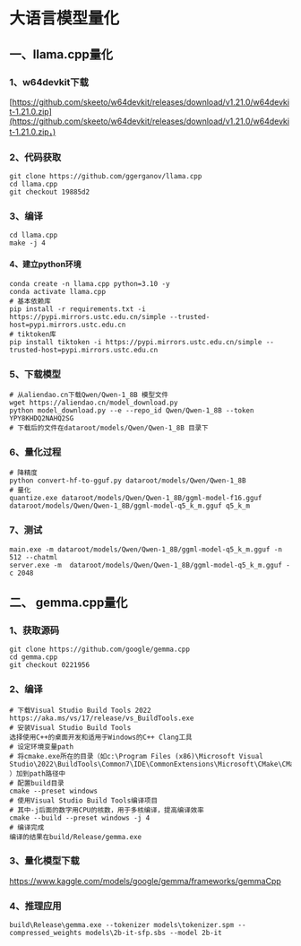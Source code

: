 # 大语言模型量化

## 一、llama.cpp量化

### 1、w64devkit下载

[https://github.com/skeeto/w64devkit/releases/download/v1.21.0/w64devkit-1.21.0.zip](https://github.com/skeeto/w64devkit/releases/download/v1.21.0/w64devkit-1.21.0.zip，)

### 2、代码获取

```shell
git clone https://github.com/ggerganov/llama.cpp
cd llama.cpp
git checkout 19885d2
```

### 3、编译

```shell
cd llama.cpp
make -j 4
```

#### 4、建立python环境

```shell
conda create -n llama.cpp python=3.10 -y
conda activate llama.cpp
# 基本依赖库
pip install -r requirements.txt -i https://pypi.mirrors.ustc.edu.cn/simple --trusted-host=pypi.mirrors.ustc.edu.cn
# tiktoken库
pip install tiktoken -i https://pypi.mirrors.ustc.edu.cn/simple --trusted-host=pypi.mirrors.ustc.edu.cn
```

### 5、下载模型

```shell
# 从aliendao.cn下载Qwen/Qwen-1_8B 模型文件
wget https://aliendao.cn/model_download.py
python model_download.py --e --repo_id Qwen/Qwen-1_8B --token YPY8KHDQ2NAHQ2SG
# 下载后的文件在dataroot/models/Qwen/Qwen-1_8B 目录下
```

### 6、量化过程

```shell
# 降精度
python convert-hf-to-gguf.py dataroot/models/Qwen/Qwen-1_8B
# 量化
quantize.exe dataroot/models/Qwen/Qwen-1_8B/ggml-model-f16.gguf dataroot/models/Qwen/Qwen-1_8B/ggml-model-q5_k_m.gguf q5_k_m
```

### 7、测试

```shell
main.exe -m dataroot/models/Qwen/Qwen-1_8B/ggml-model-q5_k_m.gguf -n 512 --chatml
server.exe -m  dataroot/models/Qwen/Qwen-1_8B/ggml-model-q5_k_m.gguf -c 2048
```

## 二、 gemma.cpp量化

### 1、获取源码

```shell
git clone https://github.com/google/gemma.cpp
cd gemma.cpp
git checkout 0221956
```

### 2、编译

```shell
# 下载Visual Studio Build Tools 2022
https://aka.ms/vs/17/release/vs_BuildTools.exe
# 安装Visual Studio Build Tools
选择使用C++的桌面开发和适用于Windows的C++ Clang工具
# 设定环境变量path
# 将cmake.exe所在的目录（如c:\Program Files (x86)\Microsoft Visual Studio\2022\BuildTools\Common7\IDE\CommonExtensions\Microsoft\CMake\CMake\bin
）加到path路径中
# 配置build目录
cmake --preset windows
# 使用Visual Studio Build Tools编译项目
# 其中-j后面的数字用CPU的核数，用于多核编译，提高编译效率
cmake --build --preset windows -j 4
# 编译完成
编译的结果在build/Release/gemma.exe
```

### 3、量化模型下载

https://www.kaggle.com/models/google/gemma/frameworks/gemmaCpp

### 4、推理应用

```shell
build\Release\gemma.exe --tokenizer models\tokenizer.spm --compressed_weights models\2b-it-sfp.sbs --model 2b-it
```


